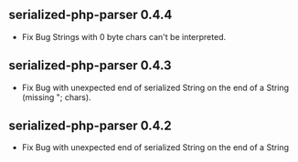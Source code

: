 serialized-php-parser 0.4.4
---------------------------

 * Fix Bug Strings with 0 byte chars can't be interpreted.

serialized-php-parser 0.4.3
---------------------------

 * Fix Bug with unexpected end of serialized String on the end of a String (missing "; chars).

serialized-php-parser 0.4.2
---------------------------

 * Fix Bug with unexpected end of serialized String on the end of a String

